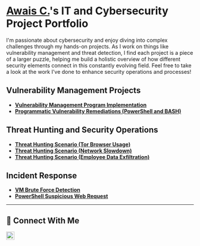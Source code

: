 # <a href="https://www.linkedin.com/in/acecyber1229/">Awais C.</a>'s IT and Cybersecurity Project Portfolio 

I'm passionate about cybersecurity and enjoy diving into complex challenges through my hands-on projects. As I work on things like vulnerability management and threat detection, I find each project is a piece of a larger puzzle, helping me build a holistic overview of how different security elements connect in this constantly evolving field. Feel free to take a look at the work I've done to enhance security operations and processes!


## Vulnerability Management Projects

- **[Vulnerability Management Program Implementation](https://github.com/acecyber1229/Vulnerability-Management)** 
- **[Programmatic Vulnerability Remediations (PowerShell and BASH)](https://github.com/joshcybertest/programmatic-vulnerability-remediations)**

## Threat Hunting and Security Operations

- **[Threat Hunting Scenario (Tor Browser Usage)](https://github.com/acecyber1229/threat-hunting-scenario-tor)**
- **[Threat Hunting Scenario (Network Slowdown)](https://github.com/acecyber1229/Network-Slowdowns)**
- **[Threat Hunting Scenario (Employee Data Exfiltration)](https://github.com/acecyber1229/Suspected-Data-Exfiltration)**

## Incident Response
- **[VM Brute Force Detection](https://github.com/acecyber1229/Brute-Force-Detection)**
- **[PowerShell Suspicious Web Request](https://github.com/acecyber1229/PowerShell-Suspicious-Web-Request)**

<hr/>

## 🤳 Connect With Me

[<img align="left" alt="___________ | LinkedIn" width="22px" src="https://cdn.jsdelivr.net/npm/simple-icons@v3/icons/linkedin.svg" />][linkedin]


[linkedin]: https://linkedin.com/in/awais-c

<!--
<img width="35" alt="image" src="https://github.com/user-attachments/assets/2f41c7cd-5ea8-4475-b451-a37161b6c3fb"> 
<img width="35" alt="image" src="https://github.com/user-attachments/assets/77649969-9910-4994-8b96-74a116cfb2a8">
-->
